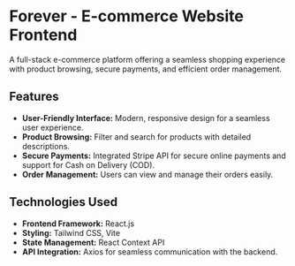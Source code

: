 # **Forever - E-commerce Website Frontend**

A full-stack e-commerce platform offering a seamless shopping experience with product browsing, secure payments, and efficient order management.

## **Features**
- **User-Friendly Interface:** Modern, responsive design for a seamless user experience.  
- **Product Browsing:** Filter and search for products with detailed descriptions.  
- **Secure Payments:** Integrated Stripe API for secure online payments and support for Cash on Delivery (COD).  
- **Order Management:** Users can view and manage their orders easily.  

## **Technologies Used**
- **Frontend Framework:** React.js  
- **Styling:** Tailwind CSS, Vite  
- **State Management:** React Context API  
- **API Integration:** Axios for seamless communication with the backend.  
